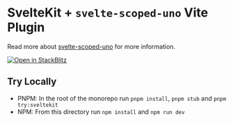 # SvelteKit + `svelte-scoped-uno` Vite Plugin

Read more about [svelte-scoped-uno](../../packages/svelte-scoped-uno/README.md) for more information.

[![Open in StackBlitz](https://developer.stackblitz.com/img/open_in_stackblitz_small.svg)](https://stackblitz.com/fork/github/jacob-8/svelte-scoped-uno/tree/main/examples/sveltekit-vite-plugin)

## Try Locally
- PNPM: In the root of the monorepo run `pnpm install`, `pnpm stub` and `pnpm try:sveltekit` 
- NPM: From this directory run `npm install` and `npm run dev`
